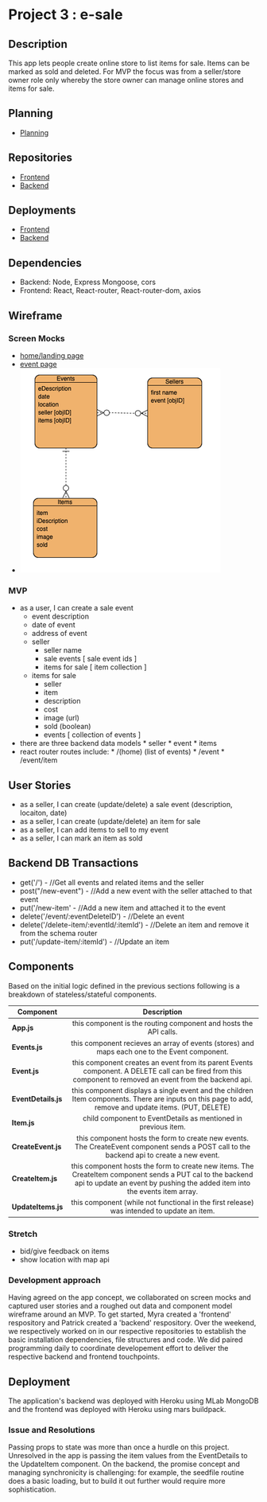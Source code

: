 # Project 3 : e-sale

## Description
This app lets people create online store to list items for sale. Items can be marked as sold and deleted. For MVP the focus was from a seller/store owner role only whereby the store owner can manage online stores and items for sale.

## Planning
* [Planning](https://github.com/myraileen/Frontend/blob/master/planning/ProjectProposal.md)

## Repositories
* [Frontend](https://github.com/myraileen/Frontend)
* [Backend](https://github.com/mpmrjd2020/Backend)

## Deployments
* [Frontend](https://e-sale-frontend.herokuapp.com/)
* [Backend](https://e-sale-backend.herokuapp.com/)

## Dependencies
* Backend: Node, Express Mongoose, cors
* Frontend: React, React-router, React-router-dom, axios

## Wireframe

### Screen Mocks
* [home/landing page](https://wireframe.cc/Bs9KFt)
* [event page](https://wireframe.cc/RHbhrj)
* ![ERD](./planning/ERD.png)

### MVP
* as a user, I can create a sale event
    - event description
    - date of event
    - address of event
  - seller
    - seller name
    - sale events [ sale event ids ]
    - items for sale [ item collection ]
  - items for sale
      * seller
      * item
      * description
      * cost
      * image (url)
      * sold (boolean)
      * events [ collection of events ]
* there are three backend data models
      * seller
      * event
      * items
* react router routes  include: 
      * /(home) (list of events)
      * /event
      * /event/item

## User Stories
* as a seller, I can create (update/delete) a sale event (description, locaiton, date)
* as a seller, I can create (update/delete) an item for sale
* as a seller, I can add items to sell to my event
* as a seller, I can mark an item as sold 

## Backend DB Transactions
* get('/') - //Get all events and related items and the seller
* post("/new-event") - //Add a new event with the seller attached to that event
* put('/new-item' - //Add a new item and attached it to the event
* delete('/event/:eventDeleteID') - //Delete an event
* delete('/delete-item/:eventId/:itemId') - //Delete an item and remove it from the schema router
* put('/update-item/:itemId') - //Update an item 



## Components
Based on the initial logic defined in the previous sections following is a breakdown of stateless/stateful components. 

| Component | Description | 
| --- | :---: |
| **App.js** | this component is the routing component and hosts the API calls. |
| **Events.js** | this component recieves an array of events (stores) and maps each one to the Event component. |
| **Event.js** | this component creates an event from its parent Events component. A DELETE call can be fired from this component to removed an event from the backend api. |
| **EventDetails.js** | this component displays a single event and the children Item components. There are inputs on this page to add, remove and update items. (PUT, DELETE) |
| **Item.js** | child component to EventDetails as mentioned in previous item. |
| **CreateEvent.js** | this component hosts the form to create new events. The CreateEvent component sends a POST call to the backend api to create a new event. |
| **CreateItem.js** | this component hosts the form to create new items. The CreateItem component sends a PUT cal to the backend api to update an event by pushing the added item into the events item array. |
| **UpdateItems.js** | this component (while not functional in the first release) was intended to update an item. |

### Stretch
* bid/give feedback on items
* show location with map api

### Development approach
Having agreed on the app concept, we collaborated on screen mocks and captured user stories and a roughed out data and component model wireframe around an MVP. To get started, Myra created a 'frontend' respository and Patrick created a 'backend' respository. Over the weekend, we respectively worked on in our respective repositories to establish the basic installation dependencies, file structures and code. We did paired programming daily to coordinate developement effort to deliver the respective backend and frontend touchpoints. 

## Deployment
The application's backend was deployed with Heroku using MLab MongoDB and the frontend was deployed with Heroku using mars buildpack.

### Issue and Resolutions
Passing props to state was more than once a hurdle on this project. Unresolved in the app is passing the item values from the EventDetails to the UpdateItem component.
On the backend, the promise concept and managing synchronicity is challenging: for example, the seedfile routine does a basic loading, but to build it out further would require more sophistication.





